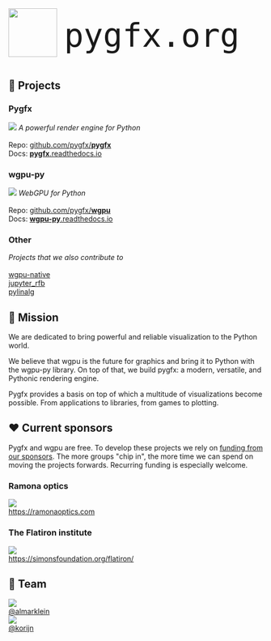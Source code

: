 <img src='pygfx.png' width='96px' height='96px' />
<span style='font-size:64px; font-family:Consolas, "DejaVu Sans Mono", Monaco, "Courier New", Courier, monospace; position: relative; top: -20px; left: 10px;'>pygfx.org</span>


## 💫 Projects

<div class=projectbox>
    <h3>Pygfx</h3>
    <img class='stars-badge' src='https://img.shields.io/github/stars/pygfx/pygfx'/>
    <i>A powerful render engine for Python</i><br><br>
    Repo: <a href="https://github.com/pygfx/pygfx">github.com/pygfx/<b>pygfx</b></a><br>
    Docs: <a href="https://pygfx.readthedocs.io"><b>pygfx</b>.readthedocs.io</a><br>
</div>

<div class=projectbox>
    <h3>wgpu-py</h3>
    <img class='stars-badge' src='https://img.shields.io/github/stars/pygfx/wgpu-py'/>
    <i>WebGPU for Python</i><br><br>
    Repo: <a href="https://github.com/pygfx/wgpu">github.com/pygfx/<b>wgpu</b></a><br>
    Docs: <a href="https://wgpu-py.readthedocs.io"><b>wgpu-py</b>.readthedocs.io</a><br>
</div>

<div class=projectbox>
    <h3>Other</h3>
    <i>Projects that we also contribute to</i><br><br>
    <a href='https://github.com/gfx-rs/wgpu-native'>wgpu-native</a><br>
    <a href='https://github.com/vispy/jupyter_rfb'>jupyter_rfb</a><br>
    <a href='https://github.com/pygfx/pylinalg'>pylinalg</a>
</div>


## 🚀 Mission

We are dedicated to bring powerful and reliable visualization to the Python world.

We believe that wgpu is the future for graphics and bring it to Python with the wgpu-py library. On top of that, we build pygfx: a modern, versatile, and Pythonic rendering engine.

Pygfx provides a basis on top of which a multitude of visualizations become possible. From applications to libraries, from games to plotting.


<a name='sponsors' />

## ❤️ Current sponsors

Pygfx and wgpu are free. To develop these projects we rely on [funding from our sponsors](sponsor.html). The more groups "chip in", the more time we can spend on moving the projects forwards. Recurring funding is especially welcome.

<div class=sponsorbox>
    <h3>Ramona optics</h3>
    <img src='https://www.ramonaoptics.com/icons/icon-256x256.png' /><br>
    <a href='https://www.ramonaoptics.com/'>https://ramonaoptics.com</a>
</div>

<div class=sponsorbox>
    <h3>The Flatiron institute</h3>
    <img src='https://sf-web-assets-prod.s3.amazonaws.com/wp-content/uploads/2023/09/18102348/Simons-Foundation-Logo_blue.png' /><br>
    <a href='https://www.simonsfoundation.org/flatiron/'>https://simonsfoundation.org/flatiron/</a>
</div>



## 👥 Team

<div class=profilebox>
    <img class='profile' src='https://github.com/almarklein.png' /><br>
    <a href='https://github.com/almarklein'>@almarklein</a>
</div>

<div class=profilebox>
    <img class='profile' src='https://github.com/korijn.png' /><br>
    <a href='https://github.com/korijn'>@korijn</a>
</div>

